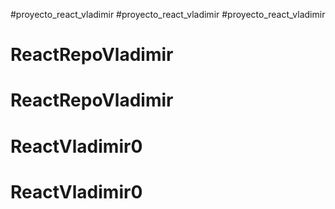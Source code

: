 #proyecto_react_vladimir
#proyecto_react_vladimir
#proyecto_react_vladimir
# ReactRepoVladimir
# ReactRepoVladimir
# ReactVladimir0
# ReactVladimir0
